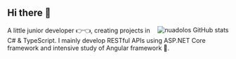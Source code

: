 ## Hi there 👋

<a href="#">
  <img src="https://github-readme-stats.vercel.app/api?username=nuadolos&show_icons=true&count_private=true" alt="nuadolos GitHub stats" align="right" />
</a>

A little junior developer 👉👈, creating projects in C# & TypeScript. I mainly develop RESTful APIs using ASP.NET Core framework and intensive study of Angular framework 🤔.
